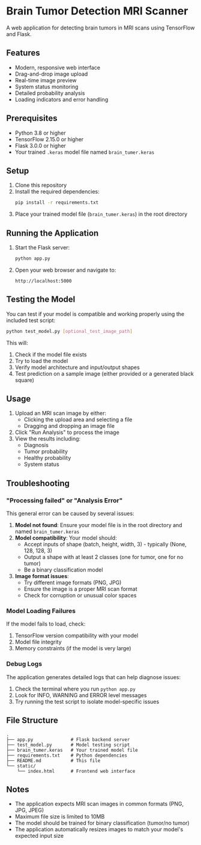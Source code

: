 # Brain Tumor Detection MRI Scanner

A web application for detecting brain tumors in MRI scans using TensorFlow and Flask.

## Features

- Modern, responsive web interface
- Drag-and-drop image upload
- Real-time image preview
- System status monitoring
- Detailed probability analysis
- Loading indicators and error handling

## Prerequisites

- Python 3.8 or higher
- TensorFlow 2.15.0 or higher
- Flask 3.0.0 or higher
- Your trained `.keras` model file named `brain_tumer.keras`

## Setup

1. Clone this repository
2. Install the required dependencies:
   ```bash
   pip install -r requirements.txt
   ```
3. Place your trained model file (`brain_tumer.keras`) in the root directory

## Running the Application

1. Start the Flask server:
   ```bash
   python app.py
   ```
2. Open your web browser and navigate to:
   ```
   http://localhost:5000
   ```

## Testing the Model

You can test if your model is compatible and working properly using the included test script:

```bash
python test_model.py [optional_test_image_path]
```

This will:
1. Check if the model file exists
2. Try to load the model
3. Verify model architecture and input/output shapes
4. Test prediction on a sample image (either provided or a generated black square)

## Usage

1. Upload an MRI scan image by either:
   - Clicking the upload area and selecting a file
   - Dragging and dropping an image file
2. Click "Run Analysis" to process the image
3. View the results including:
   - Diagnosis
   - Tumor probability
   - Healthy probability
   - System status

## Troubleshooting

### "Processing failed" or "Analysis Error"

This general error can be caused by several issues:

1. **Model not found**: Ensure your model file is in the root directory and named `brain_tumer.keras`
2. **Model compatibility**: Your model should:
   - Accept inputs of shape (batch, height, width, 3) - typically (None, 128, 128, 3)
   - Output a shape with at least 2 classes (one for tumor, one for no tumor)
   - Be a binary classification model
3. **Image format issues**: 
   - Try different image formats (PNG, JPG)
   - Ensure the image is a proper MRI scan format
   - Check for corruption or unusual color spaces

### Model Loading Failures

If the model fails to load, check:
1. TensorFlow version compatibility with your model
2. Model file integrity
3. Memory constraints (if the model is very large)

### Debug Logs

The application generates detailed logs that can help diagnose issues:
1. Check the terminal where you run `python app.py`
2. Look for INFO, WARNING and ERROR level messages
3. Try running the test script to isolate model-specific issues

## File Structure

```
.
├── app.py              # Flask backend server
├── test_model.py       # Model testing script
├── brain_tumer.keras   # Your trained model file
├── requirements.txt    # Python dependencies
├── README.md           # This file
└── static/
    └── index.html      # Frontend web interface
```

## Notes

- The application expects MRI scan images in common formats (PNG, JPG, JPEG)
- Maximum file size is limited to 10MB
- The model should be trained for binary classification (tumor/no tumor)
- The application automatically resizes images to match your model's expected input size 